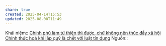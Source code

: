 ```yaml
---
share: true
created: 2025-04-14T15:53
updated: 2025-08-08T11:49
---
```

Khái niệm:: 
[Chính phủ làm từ thiện thì được, chứ không nên thúc đẩy xã hội](./Ch%C3%ADnh%20ph%E1%BB%A7%20l%C3%A0m%20t%E1%BB%AB%20thi%E1%BB%87n%20th%C3%AC%20%C4%91%C6%B0%E1%BB%A3c,%20ch%E1%BB%A9%20kh%C3%B4ng%20n%C3%AAn%20th%C3%BAc%20%C4%91%E1%BA%A9y%20x%C3%A3%20h%E1%BB%99i.md)
[Chính thức hoá khi lập quỹ là chết với luật tín dụng](../../../%E2%9A%A1Hi%E1%BB%83u%20bi%E1%BA%BFt%20s%C3%A2u/Ph%C3%A1t%20tri%E1%BB%83n%20b%E1%BB%81n%20v%E1%BB%AFng/H%E1%BB%97%20tr%E1%BB%A3%20ng%C6%B0%E1%BB%9Di%20y%E1%BA%BFu%20th%E1%BA%BF/T%C3%A0i%20ch%C3%ADnh%20vi%20m%C3%B4/Ch%C3%ADnh%20th%E1%BB%A9c%20ho%C3%A1%20khi%20l%E1%BA%ADp%20qu%E1%BB%B9%20l%C3%A0%20ch%E1%BA%BFt%20v%E1%BB%9Bi%20lu%E1%BA%ADt%20t%C3%ADn%20d%E1%BB%A5ng.md)
Nguồn::
